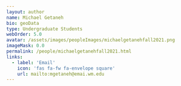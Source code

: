 ```yaml
---
layout: author
name: Michael Getaneh
bio: geoData
type: Undergraduate Students
webOrder: 5.0
avatar: /assets/images/peopleImages/michaelgetanehfall2021.png
imageMask: 0.0
permalink: /people/michaelgetanehfall2021.html 
links:
  - label: 'Email'
    icon: 'fas fa-fw fa-envelope square'
    url: mailto:mgetaneh@emai.wm.edu
---
```


